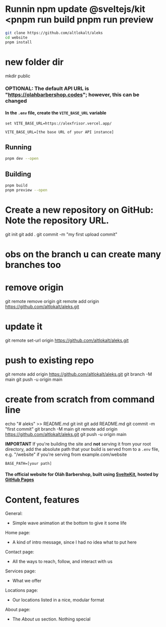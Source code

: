 
# Runnin npm update @sveltejs/kit  <pnpm run build pnpm run preview
```sh
git clone https://github.com/altlokalt/aleks
cd website
pnpm install
```
# new folder dir
mkdir public

### OPTIONAL: The default API URL is "https://olahbarbershop.codes"; however, this can be changed

#### In the `.env` file, create the `VITE_BASE_URL` variable
```env
set VITE_BASE_URL=https://alexfrisor.vercel.app/

VITE_BASE_URL=[the base URL of your API instance]
```

## Running
```sh
pnpm dev --open
```

## Building
```sh
pnpm build
pnpm preview --open
```
# Create a new repository on GitHub: Note the repository URL.

git init
git add .
git commit -m "my first upload commit"
# obs on the branch u can create many branches too
# remove origin
git remote remove origin
git remote add origin https://github.com/altlokalt/aleks.git
# update it
git remote set-url origin https://github.com/altlokalt/aleks.git
# push to existing repo
git remote add origin https://github.com/altlokalt/aleks.git
git branch -M main
git push -u origin main

# create from scratch from command line
echo "# aleks" >> README.md
git init
git add README.md
git commit -m "first commit"
git branch -M main
git remote add origin https://github.com/altlokalt/aleks.git
git push -u origin main





**IMPORTANT** If you're building the site and **not** serving it from your root directory, add the absolute path that your build is served from to a `.env` file, e.g. "/website" if you're serving from example.com/website
```env
BASE_PATH=[your path]
```
#### The official website for Oláh Barbershop, built using [SvelteKit](https://kit.svelte.dev), hosted by [GitHub Pages](https://pages.github.com)

# Content, features
General:
- Simple wave animation at the bottom to give it some life

Home page:
- A kind of intro message, since I had no idea what to put here

Contact page:
- All the ways to reach, follow, and interact with us

Services page:
- What we offer

Locations page:
- Our locations listed in a nice, modular format

About page:
- The *About us* section. Nothing special
